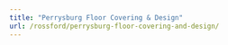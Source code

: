 ```yaml
---
title: "Perrysburg Floor Covering & Design"
url: /rossford/perrysburg-floor-covering-and-design/
---
```

